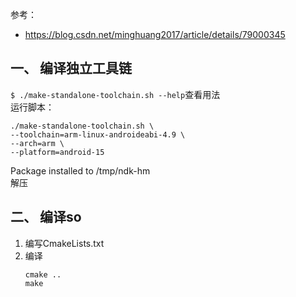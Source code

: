 参考：
* https://blog.csdn.net/minghuang2017/article/details/79000345

## 一、 编译独立工具链
`$ ./make-standalone-toolchain.sh --help`查看用法  
运行脚本：  
```
./make-standalone-toolchain.sh \
--toolchain=arm-linux-androideabi-4.9 \
--arch=arm \
--platform=android-15
```
Package installed to /tmp/ndk-hm  
解压  

## 二、 编译so
1. 编写CmakeLists.txt
2. 编译
   ```
   cmake ..
   make
   ```
